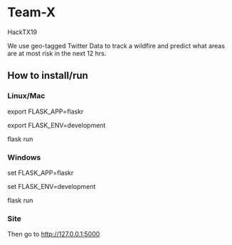 # Team-X

HackTX19

We use geo-tagged Twitter Data to track a wildfire and predict what areas are at most risk in the next 12 hrs.

## How to install/run

### Linux/Mac

export FLASK_APP=flaskr

export FLASK_ENV=development

flask run

### Windows

set FLASK_APP=flaskr

set FLASK_ENV=development

flask run

### Site

Then go to http://127.0.0.1:5000
